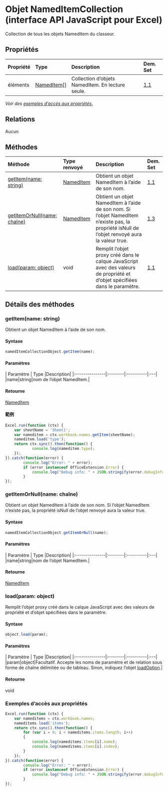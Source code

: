 # <a name="nameditemcollection-object-javascript-api-for-excel"></a>Objet NamedItemCollection (interface API JavaScript pour Excel)

Collection de tous les objets NamedItem du classeur.

## <a name="properties"></a>Propriétés

| Propriété     | Type   |Description| Dem. Set|
|:---------------|:--------|:----------|:----|
|éléments|[NamedItem[]](nameditem.md)|Collection d’objets NamedItem. En lecture seule.|[1.1](../requirement-sets/excel-api-requirement-sets.md)|

_Voir des [exemples d’accès aux propriétés.](#property-access-examples)_

## <a name="relationships"></a>Relations
Aucun


## <a name="methods"></a>Méthodes

| Méthode           | Type renvoyé    |Description| Dem. Set|
|:---------------|:--------|:----------|:----|
|[getItem(name: string)](#getitemname-string)|[NamedItem](nameditem.md)|Obtient un objet NamedItem à l’aide de son nom.|[1.1](../requirement-sets/excel-api-requirement-sets.md)|
|[getItemOrNull(name: chaîne)](#getitemornullname-string)|[NamedItem](nameditem.md)|Obtient un objet NamedItem à l’aide de son nom. Si l’objet NamedItem n’existe pas, la propriété isNull de l’objet renvoyé aura la valeur true.|[1.3](../requirement-sets/excel-api-requirement-sets.md)|
|[load(param: object)](#loadparam-object)|void|Remplit l’objet proxy créé dans le calque JavaScript avec des valeurs de propriété et d’objet spécifiées dans le paramètre.|[1.1](../requirement-sets/excel-api-requirement-sets.md)|

## <a name="method-details"></a>Détails des méthodes


### <a name="getitemname-string"></a>getItem(name: string)
Obtient un objet NamedItem à l’aide de son nom.

#### <a name="syntax"></a>Syntaxe
```js
namedItemCollectionObject.getItem(name);
```

#### <a name="parameters"></a>Paramètres
| Paramètre    | Type   |Description|
|:---------------|:--------|:----------|:---|
|name|string|nom de l’objet NamedItem.|

#### <a name="returns"></a>Retourne
[NamedItem](nameditem.md)

#### <a name="examples"></a>範例

```js
Excel.run(function (ctx) { 
    var sheetName = 'Sheet1';
    var nameditem = ctx.workbook.names.getItem(sheetName);
    nameditem.load('type');
    return ctx.sync().then(function() {
            console.log(nameditem.type);
    });
}).catch(function(error) {
        console.log("Error: " + error);
        if (error instanceof OfficeExtension.Error) {
            console.log("Debug info: " + JSON.stringify(error.debugInfo));
        }
});
```
### <a name="getitemornullname-string"></a>getItemOrNull(name: chaîne)
Obtient un objet NamedItem à l’aide de son nom. Si l’objet NamedItem n’existe pas, la propriété isNull de l’objet renvoyé aura la valeur true.

#### <a name="syntax"></a>Syntaxe
```js
namedItemCollectionObject.getItemOrNull(name);
```

#### <a name="parameters"></a>Paramètres
| Paramètre    | Type   |Description|
|:---------------|:--------|:----------|:---|
|name|string|nom de l’objet NamedItem.|

#### <a name="returns"></a>Retourne
[NamedItem](nameditem.md)

### <a name="loadparam-object"></a>load(param: object)
Remplit l’objet proxy créé dans le calque JavaScript avec des valeurs de propriété et d’objet spécifiées dans le paramètre.

#### <a name="syntax"></a>Syntaxe
```js
object.load(param);
```

#### <a name="parameters"></a>Paramètres
| Paramètre    | Type   |Description|
|:---------------|:--------|:----------|:---|
|param|object|Facultatif. Accepte les noms de paramètre et de relation sous forme de chaîne délimitée ou de tableau. Sinon, indiquez l’objet [loadOption](loadoption.md).|

#### <a name="returns"></a>Retourne
void
### <a name="property-access-examples"></a>Exemples d’accès aux propriétés

```js
Excel.run(function (ctx) { 
    var nameditems = ctx.workbook.names;
    nameditems.load('items');
    return ctx.sync().then(function() {
        for (var i = 0; i < nameditems.items.length; i++)
        {
            console.log(nameditems.items[i].name);
            console.log(nameditems.items[i].index);
        }
    });
}).catch(function(error) {
        console.log("Error: " + error);
        if (error instanceof OfficeExtension.Error) {
            console.log("Debug info: " + JSON.stringify(error.debugInfo));
        }
});
```


